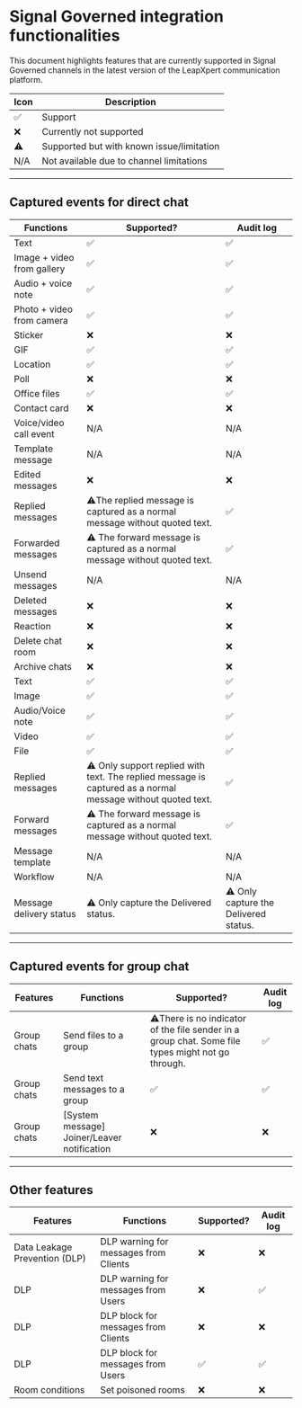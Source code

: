 # Signal Governed integration functionalities

This document highlights features that are currently supported in Signal Governed channels in the latest version of the LeapXpert communication platform.  

| Icon | Description |
|------|-------------|
| ✅| Support |
| ❌| Currently not supported |
| ⚠️| Supported but with known issue/limitation |  |
| N/A | Not available due to channel limitations |

---

## Captured events for direct chat

| Functions | Supported? | Audit log |
|-----------|-------------|-----------|
 Text |  ✅ |✅ |
Image + video from gallery | ✅ |✅  |
Audio + voice note |✅  | ✅ |
Photo + video from camera | ✅ |✅  |
Sticker | ❌ | ❌ |
GIF |✅  | ✅ |
Location | ✅ | ✅ |
Poll | ❌ |  ❌ |
Office files | ✅ | ✅ |
Contact card | ❌  |  ❌ |
Voice/video call event | N/A | N/A |
Template message | N/A | N/A |
Edited messages |  ❌ | ❌  |
Replied messages |⚠️The replied message is captured as a normal message without quoted text. | ✅ |
Forwarded messages |⚠️ The forward message is captured as a normal message without quoted text. | ✅ |
 Unsend messages | N/A | N/A |
 Deleted messages | ❌  |  ❌ |
Reaction |  ❌ |  ❌ |
Delete chat room | ❌  | ❌  |
Archive chats |  ❌ |  ❌ |
Text | ✅ | ✅ |
Image | ✅ | ✅ |
Audio/Voice note | ✅ | ✅ |
Video | ✅ | ✅ |
File | ✅ | ✅ |
Replied messages |⚠️ Only support replied with text. The replied message is captured as a normal message without quoted text. | ✅ |
Forward messages |⚠️ The forward message is captured as a normal message without quoted text. | ✅ |
Message template | N/A | N/A |
Workflow | N/A | N/A |
Message delivery status |⚠️ Only capture the Delivered status. |⚠️ Only capture the Delivered status. |

---

## Captured events for group chat

| Features | Functions | Supported? | Audit log |
|----------|-----------|-------------|-----------|
| Group chats | Send files to a group | ⚠️There is no indicator of the file sender in a group chat. Some file types might not go through. | ✅ |
| Group chats | Send text messages to a group |✅  | ✅|
| Group chats | [System message] Joiner/Leaver notification |  ❌ | ❌  |

---

## Other features

| Features | Functions | Supported? | Audit log |
|----------|-----------|-------------|-----------|
| Data Leakage Prevention (DLP) | DLP warning for messages from Clients |  ❌ |  ❌ |
| DLP | DLP warning for messages from Users |  ❌ | ✅ |
| DLP  | DLP block for messages from Clients |  ❌ |  ❌ |
| DLP | DLP block for messages from Users | ✅ | ✅ |
| Room conditions | Set poisoned rooms |  ❌ |  ❌ |
